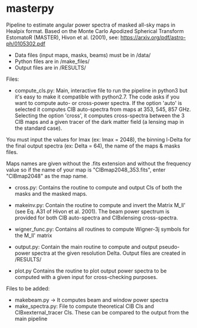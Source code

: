 # masterpy
Pipeline to estimate angular power spectra of masked all-sky maps in 
Healpix format. 
Based on the Monte Carlo Apodized Spherical Transform EstomatoR (MASTER), 
Hivon et al. (2001), see: https://arxiv.org/pdf/astro-ph/0105302.pdf

- Data files (input maps, masks, beams) must be in /data/
- Python files are in /make_files/
- Output files are in /RESULTS/

Files:

- compute_cls.py:
Main, interactive file to run the pipeline in python3 
but it's easy to make it compatible with python2.7.
The code asks if you want to compute auto- or cross-power spectra.
If the option 'auto' is selected it computes CIB auto-spectra from maps at 353, 545, 857 GHz.
Selecting the option 'cross', it computes cross-spectra between the 3 CIB maps and
a given tracer of the dark matter field (a lensing map in the standard case).

You must input the values for lmax (ex: lmax = 2048),
the binning l-Delta for the final output spectra
(ex: Delta = 64), the name of the maps & masks files. 

Maps names are given without the .fits extension and without the frequency value so
if the name of your map is "CIBmap2048_353.fits", enter "CIBmap2048" as the map name.

- cross.py:
Contains the routine to compute and output Cls of both the masks and the masked maps.

- makeinv.py:
Contain the routine to compute and invert the Matrix M_ll'
(see Eq. A31 of Hivon et al. 2001). The beam power spectrum
is provided for both CIB auto-spectra and CIBxlensing cross-spectra.

- wigner_func.py:
Contains all routines to compute Wigner-3j symbols for the M_ll' matrix

- output.py:
Contain the main routine to compute and output pseudo-power spectra at the
given resolution Delta. Output files are created in /RESULTS/

- plot.py
Contains the routine to plot output power spectra to be computed with a given
input for cross-checking purposes.

Files to be added:
- makebeam.py -> It computes beam and window power spectra
- make_spectra.py: File to compute theoretical CIB Cls and CIBxexternal_tracer Cls. 
These can be compared to the output from the main pipeline

